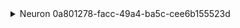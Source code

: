 <details><summary>Neuron 0a801278-facc-49a4-ba5c-cee6b155523d</summary>
- [11:42:29] I am born as Neuron 0a801278-facc-49a4-ba5c-cee6b155523d with baseline threshold 1.0, refractory offset 0.5, decay factor 0.9, and weights [1.0].
- [11:42:29] I've received an input event with value 1.2 from feedback_input_0.
- [11:42:29] My membrane potential has decayed from 0.0 to 1.2 after receiving input.
- [11:42:29] My threshold is currently 1.0.
- [11:42:29] I decided to fire because my membrane potential (1.2) exceeded my threshold (1.0).
- [11:42:29] Entering refractory period; raising threshold to 1.5 after firing.
- [11:42:29] Resetting membrane potential from 1.2 to baseline (0.0) after firing.
- [11:42:29] Here is my recent firing history: ['2025-07-14T11:42:29.812275']
- [11:42:29] Waiting for 2 more cycles before returning to baseline threshold.
- [11:42:29] I received positive feedback from Supervisor; lowering my threshold from 1.5 to 1.4 to become more sensitive.
- [11:42:29] Waiting for 1 more cycles before returning to baseline threshold.
- [11:42:29] My refractory period has ended, returning threshold from 1.4 to baseline 1.0.
- [11:42:29] I received negative feedback from PatternWatcher; raising my threshold from 1.0 to 1.1 to avoid spurious firing.
- [11:42:29] I've received an input event with value 1.1 from feedback_input_2.
- [11:42:29] My membrane potential has decayed from 0.0 to 1.1 after receiving input.
- [11:42:29] My threshold is currently 1.1.
- [11:42:29] I decided to fire because my membrane potential (1.1) exceeded my threshold (1.1).
- [11:42:29] Entering refractory period; raising threshold to 1.5 after firing.
- [11:42:29] Resetting membrane potential from 1.1 to baseline (0.0) after firing.
- [11:42:29] Here is my recent firing history: ['2025-07-14T11:42:29.812275', '2025-07-14T11:42:29.812573']
- [11:42:29] Waiting for 2 more cycles before returning to baseline threshold.
- [11:42:29] I received positive feedback from Supervisor; lowering my threshold from 1.5 to 1.4 to become more sensitive.
- [11:42:29] Waiting for 1 more cycles before returning to baseline threshold.
- [11:42:29] My refractory period has ended, returning threshold from 1.4 to baseline 1.0.
- [11:42:29] I received negative feedback from PatternWatcher; raising my threshold from 1.0 to 1.1 to avoid spurious firing.
- [11:42:29] I've received an input event with value 1.3 from feedback_input_4.
- [11:42:29] My membrane potential has decayed from 0.0 to 1.3 after receiving input.
- [11:42:29] My threshold is currently 1.1.
- [11:42:29] I decided to fire because my membrane potential (1.3) exceeded my threshold (1.1).
- [11:42:29] Entering refractory period; raising threshold to 1.5 after firing.
- [11:42:29] Resetting membrane potential from 1.3 to baseline (0.0) after firing.
- [11:42:29] Here is my recent firing history: ['2025-07-14T11:42:29.812275', '2025-07-14T11:42:29.812573', '2025-07-14T11:42:29.812820']
- [11:42:29] Waiting for 2 more cycles before returning to baseline threshold.
- [11:42:29] I received neutral feedback from Supervisor; keeping my threshold at 1.5.
- [11:42:29] Waiting for 1 more cycles before returning to baseline threshold.
- [11:42:29] My refractory period has ended, returning threshold from 1.5 to baseline 1.0.
- [11:42:29] I received neutral feedback from Supervisor; keeping my threshold at 1.0.
- [11:42:29] I've received an input event with value 1.4 from feedback_input_6.
- [11:42:29] My membrane potential has decayed from 0.0 to 1.4 after receiving input.
- [11:42:29] My threshold is currently 1.0.
- [11:42:29] I decided to fire because my membrane potential (1.4) exceeded my threshold (1.0).
- [11:42:29] Entering refractory period; raising threshold to 1.5 after firing.
- [11:42:29] Resetting membrane potential from 1.4 to baseline (0.0) after firing.
- [11:42:29] Here is my recent firing history: ['2025-07-14T11:42:29.812275', '2025-07-14T11:42:29.812573', '2025-07-14T11:42:29.812820', '2025-07-14T11:42:29.813066']
- [11:42:29] Waiting for 2 more cycles before returning to baseline threshold.
- [11:42:29] I received neutral feedback from Supervisor; keeping my threshold at 1.5.
- [11:42:29] Waiting for 1 more cycles before returning to baseline threshold.
- [11:42:29] My refractory period has ended, returning threshold from 1.5 to baseline 1.0.
- [11:42:29] I received neutral feedback from Supervisor; keeping my threshold at 1.0.
- [11:42:29] I've received an input event with value 1.2 from feedback_input_8.
- [11:42:29] My membrane potential has decayed from 0.0 to 1.2 after receiving input.
- [11:42:29] My threshold is currently 1.0.
- [11:42:29] I decided to fire because my membrane potential (1.2) exceeded my threshold (1.0).
- [11:42:29] Entering refractory period; raising threshold to 1.5 after firing.
- [11:42:29] Resetting membrane potential from 1.2 to baseline (0.0) after firing.
- [11:42:29] Here is my recent firing history: ['2025-07-14T11:42:29.812275', '2025-07-14T11:42:29.812573', '2025-07-14T11:42:29.812820', '2025-07-14T11:42:29.813066', '2025-07-14T11:42:29.813275']
- [11:42:29] Waiting for 2 more cycles before returning to baseline threshold.
- [11:42:29] I received neutral feedback from Supervisor; keeping my threshold at 1.5.
</details>